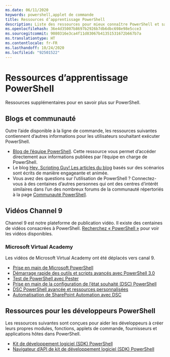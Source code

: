 ```yaml
---
ms.date: 06/11/2020
keywords: powershell,applet de commande
title: Ressources d’apprentissage PowerShell
description: Liste des ressources pour mieux connaître PowerShell et savoir se connecter aux autres utilisateurs PowerShell.
ms.openlocfilehash: 36e4d35007b8697b2926b7db6dbc698e98e5cce3
ms.sourcegitcommit: 9080316e3ca4f11d83067b41351531672b667b7a
ms.translationtype: HT
ms.contentlocale: fr-FR
ms.lasthandoff: 10/24/2020
ms.locfileid: "92501522"
---
```

# <a name="powershell-learning-resources"></a>Ressources d’apprentissage PowerShell

Ressources supplémentaires pour en savoir plus sur PowerShell.

## <a name="blogs-and-community"></a>Blogs et communauté

Outre l’aide disponible à la ligne de commande, les ressources suivantes contiennent d’autres informations pour les utilisateurs souhaitant exécuter PowerShell.

- [Blog de l’équipe PowerShell](https://devblogs.microsoft.com/powershell/). Cette ressource vous permet d’accéder directement aux informations publiées par l’équipe en charge de PowerShell.
- Le blog [Hey, Scripting Guy! Les articles du blog](https://devblogs.microsoft.com/scripting/) basés sur des scénarios sont écrits de manière engageante et animée.
- Vous avez des questions sur l’utilisation de PowerShell ? Connectez-vous à des centaines d’autres personnes qui ont des centres d’intérêt similaires dans l’un des nombreux forums de la communauté répertoriés à la page [Communauté PowerShell](/powershell/scripting/community/community-support).

## <a name="channel-9-videos"></a>Vidéos Channel 9

Channel 9 est notre plateforme de publication vidéo. Il existe des centaines de vidéos consacrées à PowerShell. [Recherchez « PowerShell »](https://channel9.msdn.com/Tags/powershell) pour voir les vidéos disponibles.

### <a name="microsoft-virtual-academy"></a>Microsoft Virtual Academy

Les vidéos de Microsoft Virtual Academy ont été déplacés vers canal 9.

- [Prise en main de Microsoft PowerShell](https://channel9.msdn.com/Series/Getting-Started-with-Microsoft-PowerShell)
- [Démarrage rapide des outils et scripts avancés avec PowerShell 3.0](https://channel9.msdn.com/Series/Advanced-Tools-and-Scripting-with-PowerShell-3.0-Jump-Start)
- [Test de PowerShell avec Pester](https://channel9.msdn.com/Series/Testing-PowerShell-with-Pester)
- [Prise en main de la configuration de l’état souhaité (DSC) PowerShell](https://channel9.msdn.com/Series/Getting-Started-with-PowerShell-DSC)
- [DSC PowerShell avancée et ressources personnalisées](https://channel9.msdn.com/Series/Advanced-PowerShell-DSC-and-Custom-Resources)
- [Automatisation de SharePoint Automation avec DSC](https://channel9.msdn.com/Series/SharePoint-Automation-with-DSC)

## <a name="resources-for-powershell-developers"></a>Ressources pour les développeurs PowerShell

Les ressources suivantes sont conçues pour aider les développeurs à créer leurs propres modules, fonctions, applets de commande, fournisseurs et applications hôtes dans PowerShell.

- [Kit de développement logiciel (SDK) PowerShell](/powershell/scripting/developer/windows-powershell)
- [Navigateur d’API de kit de développement logiciel (SDK) PowerShell](/dotnet/api/system.management.automation)
